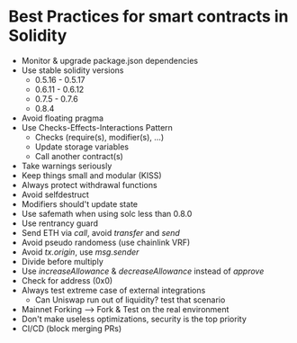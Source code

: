 # Best Practices for smart contracts in Solidity
- Monitor & upgrade package.json dependencies
- Use stable solidity versions 
    - 0.5.16 - 0.5.17 
    - 0.6.11 - 0.6.12 
    - 0.7.5 - 0.7.6 
    - 0.8.4
- Avoid floating pragma
- Use Checks-Effects-Interactions Pattern
    - Checks (require(s), modifier(s), ...)
    - Update storage variables
    - Call another contract(s)
- Take warnings seriously
- Keep things small and modular (KISS)
- Always protect withdrawal functions
- Avoid selfdestruct
- Modifiers should't update state
- Use safemath when using solc less than 0.8.0
- Use rentrancy guard
- Send ETH via *call*, avoid *transfer* and *send*
- Avoid pseudo randomess (use chainlink VRF)
- Avoid *tx.origin*, use *msg.sender*
- Divide before multiply
- Use *increaseAllowance* & *decreaseAllowance* instead of *approve*
- Check for address (0x0)
- Always test extreme case of external integrations 
    - Can Uniswap run out of liquidity? test that scenario
- Mainnet Forking --> Fork & Test on the real environment
- Don't make useless optimizations, security is the top priority
- CI/CD (block merging PRs)

